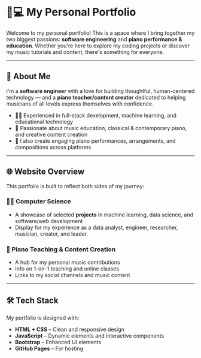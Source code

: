 # 🎵💻 My Personal Portfolio

Welcome to my personal portfolio! This is a space where I bring together my two biggest passions: **software engineering** and **piano performance & education**. Whether you're here to explore my coding projects or discover my music tutorials and content, there's something for everyone.

---

## 🧠 About Me

I'm a **software engineer** with a love for building thoughtful, human-centered technology — and a **piano teacher/content creator** dedicated to helping musicians of all levels express themselves with confidence.

- 👨‍💻 Experienced in full-stack development, machine learning, and educational technology
- 🎹 Passionate about music education, classical & contemporary piano, and creative content creation
- 🎥 I also create engaging piano performances, arrangements, and compositions across platforms

---

## 🌐 Website Overview

This portfolio is built to reflect both sides of my journey:

### 👨‍💻 Computer Science
- A showcase of selected **projects** in machine learning, data science, and software/web development
- Display for my experience as a data analyst, engineer, researcher, musician, creator, and leader.

### 🎹 Piano Teaching & Content Creation
- A hub for my personal music contributions
- Info on 1-on-1 teaching and online classes
- Links to my social channels and music content

---

## 🛠️ Tech Stack

My portfolio is designed with:

- **HTML + CSS** – Clean and responsive design
- **JavaScript** – Dynamic elements and interactive components
- **Bootstrap** – Enhanced UI elements
- **GitHub Pages** – For hosting
